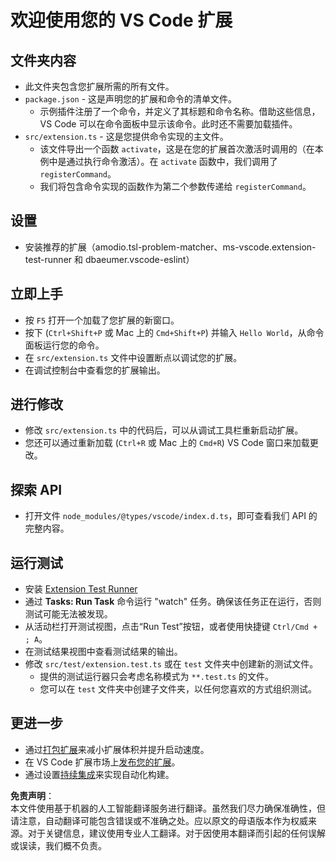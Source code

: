 # 欢迎使用您的 VS Code 扩展

## 文件夹内容

* 此文件夹包含您扩展所需的所有文件。
* `package.json` - 这是声明您的扩展和命令的清单文件。
  * 示例插件注册了一个命令，并定义了其标题和命令名称。借助这些信息，VS Code 可以在命令面板中显示该命令。此时还不需要加载插件。
* `src/extension.ts` - 这是您提供命令实现的主文件。
  * 该文件导出一个函数 `activate`，这是在您的扩展首次激活时调用的（在本例中是通过执行命令激活）。在 `activate` 函数中，我们调用了 `registerCommand`。
  * 我们将包含命令实现的函数作为第二个参数传递给 `registerCommand`。

## 设置

* 安装推荐的扩展（amodio.tsl-problem-matcher、ms-vscode.extension-test-runner 和 dbaeumer.vscode-eslint）

## 立即上手

* 按 `F5` 打开一个加载了您扩展的新窗口。
* 按下 (`Ctrl+Shift+P` 或 Mac 上的 `Cmd+Shift+P`) 并输入 `Hello World`，从命令面板运行您的命令。
* 在 `src/extension.ts` 文件中设置断点以调试您的扩展。
* 在调试控制台中查看您的扩展输出。

## 进行修改

* 修改 `src/extension.ts` 中的代码后，可以从调试工具栏重新启动扩展。
* 您还可以通过重新加载 (`Ctrl+R` 或 Mac 上的 `Cmd+R`) VS Code 窗口来加载更改。

## 探索 API

* 打开文件 `node_modules/@types/vscode/index.d.ts`，即可查看我们 API 的完整内容。

## 运行测试

* 安装 [Extension Test Runner](https://marketplace.visualstudio.com/items?itemName=ms-vscode.extension-test-runner)
* 通过 **Tasks: Run Task** 命令运行 "watch" 任务。确保该任务正在运行，否则测试可能无法被发现。
* 从活动栏打开测试视图，点击“Run Test”按钮，或者使用快捷键 `Ctrl/Cmd + ; A`。
* 在测试结果视图中查看测试结果的输出。
* 修改 `src/test/extension.test.ts` 或在 `test` 文件夹中创建新的测试文件。
  * 提供的测试运行器只会考虑名称模式为 `**.test.ts` 的文件。
  * 您可以在 `test` 文件夹中创建子文件夹，以任何您喜欢的方式组织测试。

## 更进一步

* 通过[打包扩展](https://code.visualstudio.com/api/working-with-extensions/bundling-extension)来减小扩展体积并提升启动速度。
* 在 VS Code 扩展市场上[发布您的扩展](https://code.visualstudio.com/api/working-with-extensions/publishing-extension)。
* 通过设置[持续集成](https://code.visualstudio.com/api/working-with-extensions/continuous-integration)来实现自动化构建。

**免责声明**：  
本文件使用基于机器的人工智能翻译服务进行翻译。虽然我们尽力确保准确性，但请注意，自动翻译可能包含错误或不准确之处。应以原文的母语版本作为权威来源。对于关键信息，建议使用专业人工翻译。对于因使用本翻译而引起的任何误解或误读，我们概不负责。